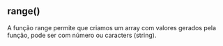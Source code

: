 ## range()
A função range permite que criamos um array com valores gerados pela função, pode ser com número ou caracters (string). 
